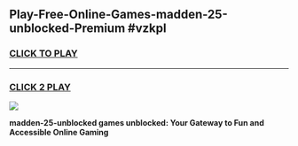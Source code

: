 
## Play-Free-Online-Games-madden-25-unblocked-Premium #vzkpl
<h3>
<a href="https://premium.freeplayer.one?title=madden-25-unblocked&ref=8M">CLICK TO PLAY</a></h3>
<hr>

<h3>
<a href="https://premium.freeplayer.one?title=madden-25-unblocked&ref=8M">CLICK 2 PLAY</a>
  
</h3>

<a href="https://premium.freeplayer.one?title=madden-25-unblocked&ref=8M"><img src="https://clearcache.store/games.png"></a>


**madden-25-unblocked games unblocked: Your Gateway to Fun and Accessible Online Gaming**
